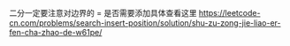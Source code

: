 二分一定要注意对边界的 = 是否需要添加具体查看这里
https://leetcode-cn.com/problems/search-insert-position/solution/shu-zu-zong-jie-liao-er-fen-cha-zhao-de-w61pe/